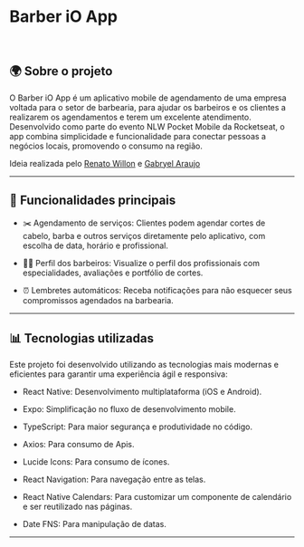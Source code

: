# Barber iO App

<br>

## 🌍 Sobre o projeto

O Barber iO App é um aplicativo mobile de agendamento de uma empresa voltada para o setor de barbearia, para ajudar os barbeiros e os clientes a realizarem os agendamentos e terem um excelente atendimento. Desenvolvido como parte do evento NLW Pocket Mobile da Rocketseat, o app combina simplicidade e funcionalidade para conectar pessoas a negócios locais, promovendo o consumo na região. 

Ideia realizada pelo [Renato Willon](https://github.com/renatowillon) e [Gabryel Araujo](https://github.com/gabryel-araujo)

----------

## 🌟 Funcionalidades principais

-   ✂️ Agendamento de serviços: Clientes podem agendar cortes de cabelo, barba e outros serviços diretamente pelo aplicativo, com escolha de data, horário e profissional.

-   👨‍🔧 Perfil dos barbeiros: Visualize o perfil dos profissionais com especialidades, avaliações e portfólio de cortes.

-   ⏰ Lembretes automáticos: Receba notificações para não esquecer seus compromissos agendados na barbearia.


----------

## 📊 Tecnologias utilizadas

Este projeto foi desenvolvido utilizando as tecnologias mais modernas e eficientes para garantir uma experiência ágil e responsiva:

-   React Native: Desenvolvimento multiplataforma (iOS e Android).

-   Expo: Simplificação no fluxo de desenvolvimento mobile.

-   TypeScript: Para maior segurança e produtividade no código.

-   Axios: Para consumo de Apis.

-   Lucide Icons: Para consumo de ícones.

-   React Navigation: Para navegação entre as telas.

-   React Native Calendars: Para customizar um componente de calendário e ser reutilizado nas páginas.

-   Date FNS: Para manipulação de datas.

----------
